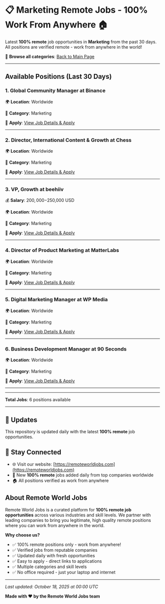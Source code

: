 # 📋 Marketing Remote Jobs - 100% Work From Anywhere 🏠

Latest **100% remote** job opportunities in **Marketing** from the past 30 days. All positions are verified remote - work from anywhere in the world!

🔗 **Browse all categories**: [Back to Main Page](README.md)

---

## Available Positions (Last 30 Days)

### 1. Global Community Manager at Binance

🌍 **Location**: Worldwide

📍 **Category**: Marketing

🔗 **Apply**: [View Job Details & Apply](https://remoteworldjobs.com/global-community-manager-binance)

---

### 2. Director, International Content & Growth at Chess

🌍 **Location**: Worldwide

📍 **Category**: Marketing

🔗 **Apply**: [View Job Details & Apply](https://remoteworldjobs.com/director-international-content-growth-chess)

---

### 3. VP, Growth at beehiiv

💰 **Salary**: $200,000-$250,000 USD

🌍 **Location**: Worldwide

📍 **Category**: Marketing

🔗 **Apply**: [View Job Details & Apply](https://remoteworldjobs.com/vp-growth-beehiiv)

---

### 4. Director of Product Marketing at MatterLabs

🌍 **Location**: Worldwide

📍 **Category**: Marketing

🔗 **Apply**: [View Job Details & Apply](https://remoteworldjobs.com/director-of-product-marketing-matterlabs)

---

### 5. Digital Marketing Manager at WP Media

🌍 **Location**: Worldwide

📍 **Category**: Marketing

🔗 **Apply**: [View Job Details & Apply](https://remoteworldjobs.com/digital-marketing-manager-wp-media)

---

### 6. Business Development Manager at 90 Seconds

🌍 **Location**: Worldwide

📍 **Category**: Marketing

🔗 **Apply**: [View Job Details & Apply](https://remoteworldjobs.com/business-development-manager-90-seconds)

---


---

**Total Jobs**: 6 positions available

---

## 🔄 Updates

This repository is updated daily with the latest **100% remote** job opportunities.

## 📧 Stay Connected

- 🌐 Visit our website: [https://remoteworldjobs.com](https://remoteworldjobs.com)
- 💼 New **100% remote** jobs added daily from top companies worldwide
- 🏠 All positions verified as work from anywhere

## About Remote World Jobs

Remote World Jobs is a curated platform for **100% remote job opportunities** across various industries and skill levels. We partner with leading companies to bring you legitimate, high quality remote positions where you can work from anywhere in the world.

**Why choose us?**
- ✅ 100% remote positions only - work from anywhere!
- ✅ Verified jobs from reputable companies
- ✅ Updated daily with fresh opportunities
- ✅ Easy to apply - direct links to applications
- ✅ Multiple categories and skill levels
- ✅ No office required - just your laptop and internet

---

_Last updated: October 18, 2025 at 00:00 UTC_

**Made with ❤️ by the Remote World Jobs team**
